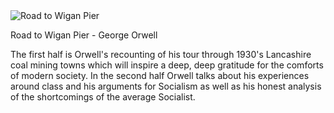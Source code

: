 <img src="../../public/images/book_covers/roadtowiganpier.jpg" id="cover" alt="Road to Wigan Pier"/>
<p id="title">Road to Wigan Pier - George Orwell</p>

The first half is Orwell's recounting of his tour through 1930's Lancashire coal mining towns which will inspire a deep, deep gratitude for the comforts of modern society. 
In the second half Orwell talks about his experiences around class and his arguments for Socialism as well as his honest analysis of the shortcomings of the average Socialist.
